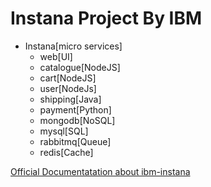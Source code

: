 # Instana Project By IBM
- Instana[micro services]
  - web[UI]
  - catalogue[NodeJS]
  - cart[NodeJS]
  - user[NodeJs]
  - shipping[Java]
  - payment[Python]
  - mongodb[NoSQL]
  - mysql[SQL]
  - rabbitmq[Queue]
  - redis[Cache]

[Official Documentatation about ibm-instana](https://www.ibm.com/docs/en/instana-observability/current?topic=instana-building-custom-dashboards)
